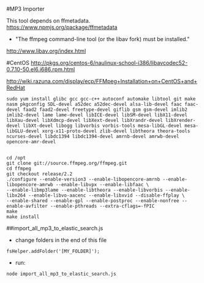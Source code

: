 #MP3 Importer

This tool depends on ffmetadata.
https://www.npmjs.org/package/ffmetadata
- "The ffmpeg command-line tool (or the libav fork) must be installed."

http://www.libav.org/index.html

#CentOS
http://pkgs.org/centos-6/naulinux-school-i386/libavcodec52-0.7.10-50.el6.i686.rpm.html

http://wiki.razuna.com/display/ecp/FFMpeg+Installation+on+CentOS+and+RedHat

```
sudo yum install glibc gcc gcc-c++ autoconf automake libtool git make nasm pkgconfig SDL-devel a52dec a52dec-devel alsa-lib-devel faac faac-devel faad2 faad2-devel freetype-devel giflib gsm gsm-devel imlib2 imlib2-devel lame lame-devel libICE-devel libSM-devel libX11-devel libXau-devel libXdmcp-devel libXext-devel libXrandr-devel libXrender-devel libXt-devel libogg libvorbis vorbis-tools mesa-libGL-devel mesa-libGLU-devel xorg-x11-proto-devel zlib-devel libtheora theora-tools ncurses-devel libdc1394 libdc1394-devel amrnb-devel amrwb-devel opencore-amr-devel 


cd /opt
git clone git://source.ffmpeg.org/ffmpeg.git
cd ffmpeg
git checkout release/2.2
./configure --enable-version3 --enable-libopencore-amrnb --enable-libopencore-amrwb --enable-libvpx --enable-libfaac \
--enable-libmp3lame --enable-libtheora --enable-libvorbis --enable-libx264 --enable-libvo-aacenc --enable-libxvid --disable-ffplay \
--enable-shared --enable-gpl --enable-postproc --enable-nonfree --enable-avfilter --enable-pthreads --extra-cflags=-fPIC
make
make install
```

##import_all_mp3_to_elastic_search.js
  * change folders in the end of this file

```
fsHelper.addFolder('[MY_FOLDER]');
```

  * run:

```
node import_all_mp3_to_elastic_search.js
```

